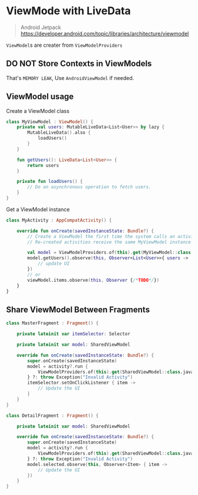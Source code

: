 # ViewMode with LiveData 

> Android Jetpack <https://developer.android.com/topic/libraries/architecture/viewmodel>

`ViewModel`s are creater from `ViewModelProviders`

## DO NOT Store Contexts in ViewModels

That's `MEMORY LEAK`, Use `AndroidViewModel` if needed.

## ViewModel usage

Create a ViewModel class

```kt
class MyViewModel : ViewModel() {
    private val users: MutableLiveData<List<User>> by lazy {
        MutableLiveData().also {
            loadUsers()
        }
    }

    fun getUsers(): LiveData<List<User>> {
        return users
    }

    private fun loadUsers() {
        // Do an asynchronous operation to fetch users.
    }
}
```

Get a ViewModel instance

```kt
class MyActivity : AppCompatActivity() {

    override fun onCreate(savedInstanceState: Bundle?) {
        // Create a ViewModel the first time the system calls an activity's onCreate() method.
        // Re-created activities receive the same MyViewModel instance created by the first activity.

        val model = ViewModelProviders.of(this).get(MyViewModel::class.java)
        model.getUsers().observe(this, Observer<List<User>>{ users ->
            // update UI
        })
        // or
        viewModel.items.observe(this, Observer {/*TODO*/})
    }
}
```

## Share ViewModel Between Fragments

```kt
class MasterFragment : Fragment() {

    private lateinit var itemSelector: Selector

    private lateinit var model: SharedViewModel

    override fun onCreate(savedInstanceState: Bundle?) {
        super.onCreate(savedInstanceState)
        model = activity?.run {
            ViewModelProviders.of(this).get(SharedViewModel::class.java)
        } ?: throw Exception("Invalid Activity")
        itemSelector.setOnClickListener { item ->
            // Update the UI
        }
    }
}
```

```kt
class DetailFragment : Fragment() {

    private lateinit var model: SharedViewModel

    override fun onCreate(savedInstanceState: Bundle?) {
        super.onCreate(savedInstanceState)
        model = activity?.run {
            ViewModelProviders.of(this).get(SharedViewModel::class.java)
        } ?: throw Exception("Invalid Activity")
        model.selected.observe(this, Observer<Item> { item ->
            // Update the UI
        })
    }
}
```